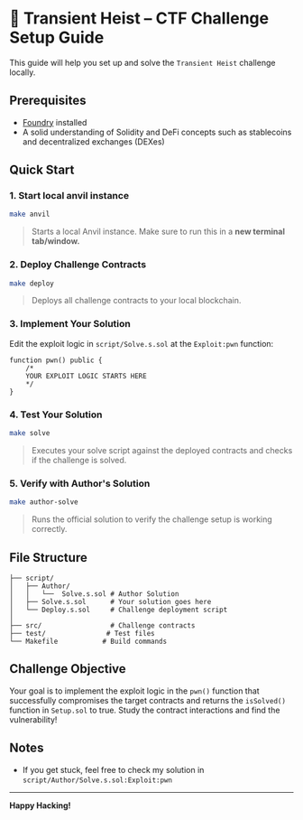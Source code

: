 # 🔄 Transient Heist – CTF Challenge Setup Guide

This guide will help you set up and solve the `Transient Heist` challenge locally.

## Prerequisites

- [Foundry](https://book.getfoundry.sh/getting-started/installation) installed
- A solid understanding of Solidity and DeFi concepts such as stablecoins and decentralized exchanges (DEXes)
 
## Quick Start

### 1. Start local anvil instance
```bash
make anvil
```
> Starts a local Anvil instance. Make sure to run this in a **new terminal tab/window.**

### 2. Deploy Challenge Contracts
```bash
make deploy
```
>Deploys all challenge contracts to your local blockchain.

### 3. Implement Your Solution
Edit the exploit logic in `script/Solve.s.sol` at the `Exploit:pwn` function:

```solidity
function pwn() public {
    /*
    YOUR EXPLOIT LOGIC STARTS HERE
    */
}
```

### 4. Test Your Solution
```bash
make solve
```
> Executes your solve script against the deployed contracts and checks if the challenge is solved.

### 5. Verify with Author's Solution
```bash
make author-solve
```
> Runs the official solution to verify the challenge setup is working correctly.

## File Structure
```
├── script/
│   ├── Author/
│   │   └──  Solve.s.sol # Author Solution
│   ├── Solve.s.sol      # Your solution goes here
│   └── Deploy.s.sol     # Challenge deployment script
│
├── src/                 # Challenge contracts
├── test/               # Test files
└── Makefile           # Build commands
```

## Challenge Objective

Your goal is to implement the exploit logic in the `pwn()` function that successfully compromises the target contracts and returns the `isSolved()` function in `Setup.sol` to true. Study the contract interactions and find the vulnerability!


## Notes
- If you get stuck, feel free to check my solution in `script/Author/Solve.s.sol:Exploit:pwn`

---

**Happy Hacking!**